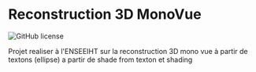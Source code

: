# Reconstruction 3D MonoVue

![GitHub license](https://img.shields.io/github/license/naoutix/Reconstruction3D_MonoVue)

Projet realiser à l'ENSEEIHT sur la reconstruction 3D mono vue à partir de textons (ellipse) a partir de shade from texton et shading 
